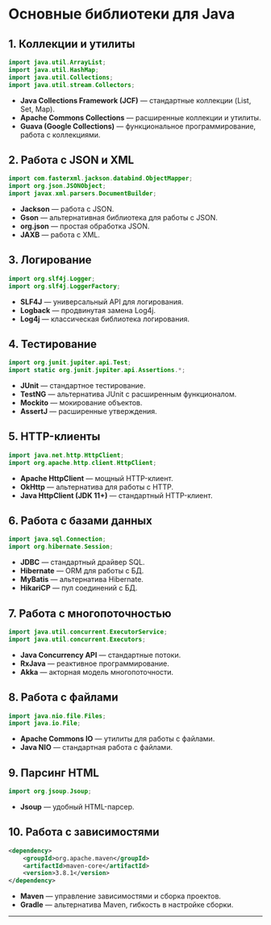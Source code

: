 # Основные библиотеки для Java

## 1. Коллекции и утилиты

```java
import java.util.ArrayList;
import java.util.HashMap;
import java.util.Collections;
import java.util.stream.Collectors;
```

- **Java Collections Framework (JCF)** — стандартные коллекции (List, Set, Map).
- **Apache Commons Collections** — расширенные коллекции и утилиты.
- **Guava (Google Collections)** — функциональное программирование, работа с коллекциями.

## 2. Работа с JSON и XML

```java
import com.fasterxml.jackson.databind.ObjectMapper;
import org.json.JSONObject;
import javax.xml.parsers.DocumentBuilder;
```

- **Jackson** — работа с JSON.
- **Gson** — альтернативная библиотека для работы с JSON.
- **org.json** — простая обработка JSON.
- **JAXB** — работа с XML.

## 3. Логирование

```java
import org.slf4j.Logger;
import org.slf4j.LoggerFactory;
```

- **SLF4J** — универсальный API для логирования.
- **Logback** — продвинутая замена Log4j.
- **Log4j** — классическая библиотека логирования.

## 4. Тестирование

```java
import org.junit.jupiter.api.Test;
import static org.junit.jupiter.api.Assertions.*;
```

- **JUnit** — стандартное тестирование.
- **TestNG** — альтернатива JUnit с расширенным функционалом.
- **Mockito** — мокирование объектов.
- **AssertJ** — расширенные утверждения.

## 5. HTTP-клиенты

```java
import java.net.http.HttpClient;
import org.apache.http.client.HttpClient;
```

- **Apache HttpClient** — мощный HTTP-клиент.
- **OkHttp** — альтернатива для работы с HTTP.
- **Java HttpClient (JDK 11+)** — стандартный HTTP-клиент.

## 6. Работа с базами данных

```java
import java.sql.Connection;
import org.hibernate.Session;
```

- **JDBC** — стандартный драйвер SQL.
- **Hibernate** — ORM для работы с БД.
- **MyBatis** — альтернатива Hibernate.
- **HikariCP** — пул соединений с БД.

## 7. Работа с многопоточностью

```java
import java.util.concurrent.ExecutorService;
import java.util.concurrent.Executors;
```

- **Java Concurrency API** — стандартные потоки.
- **RxJava** — реактивное программирование.
- **Akka** — акторная модель многопоточности.

## 8. Работа с файлами

```java
import java.nio.file.Files;
import java.io.File;
```

- **Apache Commons IO** — утилиты для работы с файлами.
- **Java NIO** — стандартная работа с файлами.

## 9. Парсинг HTML

```java
import org.jsoup.Jsoup;
```

- **Jsoup** — удобный HTML-парсер.

## 10. Работа с зависимостями

```xml
<dependency>
    <groupId>org.apache.maven</groupId>
    <artifactId>maven-core</artifactId>
    <version>3.8.1</version>
</dependency>
```

- **Maven** — управление зависимостями и сборка проектов.
- **Gradle** — альтернатива Maven, гибкость в настройке сборки.

---

